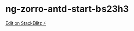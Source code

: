 # ng-zorro-antd-start-bs23h3

[Edit on StackBlitz ⚡️](https://stackblitz.com/edit/ng-zorro-antd-start-bs23h3)